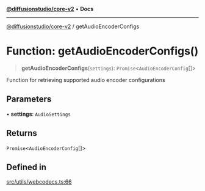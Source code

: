 [**@diffusionstudio/core-v2**](../README.md) • **Docs**

***

[@diffusionstudio/core-v2](../globals.md) / getAudioEncoderConfigs

# Function: getAudioEncoderConfigs()

> **getAudioEncoderConfigs**(`settings`): `Promise`\<`AudioEncoderConfig`[]\>

Function for retrieving supported audio encoder configurations

## Parameters

• **settings**: `AudioSettings`

## Returns

`Promise`\<`AudioEncoderConfig`[]\>

## Defined in

[src/utils/webcodecs.ts:66](https://github.com/diffusionstudio/core-v2/blob/ce69ef92917fd6c7f2f6e872cf6c87954dee9b56/src/utils/webcodecs.ts#L66)
